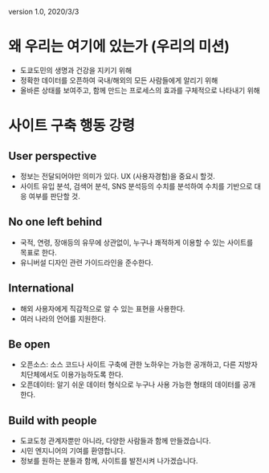 version 1.0, 2020/3/3

# 왜 우리는 여기에 있는가 (우리의 미션)

* 도쿄도민의 생명과 건강을 지키기 위해
* 정확한 데이터를 오픈하여 국내/해외의 모든 사람들에게 알리기 위해
* 올바른 상태를 보여주고, 함께 만드는 프로세스의 효과를 구체적으로 나타내기 위해

# 사이트 구축 행동 강령

## User perspective

* 정보는 전달되어야만 의미가 있다. UX (사용자경험)을 중요시 할것.
* 사이트 유입 분석, 검색어 분석, SNS 분석등의 수치를 분석하여 수치를 기반으로 대응 여부를 판단할 것.

## No one left behind

* 국적, 연령, 장애등의 유무에 상관없이, 누구나 쾌적하게 이용할 수 있는 사이트를 목표로 한다.
* 유니버설 디자인 관련 가이드라인을 준수한다.

## International

* 해외 사용자에게 직감적으로 알 수 있는 표현을 사용한다.
* 여러 나라의 언어를 지원한다.

## Be open

* 오픈소스: 소스 코드나 사이트 구축에 관한 노하우는 가능한 공개하고, 다른 지방자치단체에서도 이용가능하도록 한다.
* 오픈데이터: 알기 쉬운 데이터 형식으로 누구나 사용 가능한 형태의 데이터를 공개한다.

## Build with people

* 도쿄도청 관계자뿐만 아니라, 다양한 사람들과 함께 만들겠습니다.
* 시민 엔지니어의 기여를 환영합니다.
* 정보를 원하는 분들과 함께, 사이트를 발전시켜 나가겠습니다.
